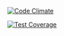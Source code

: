 [![Code Climate](https://codeclimate.com/github/shahenazmonia/blog/badges/gpa.svg)](https://codeclimate.com/github/shahenazmonia/blog)

[![Test Coverage](https://codeclimate.com/github/shahenazmonia/blog/badges/coverage.svg)](https://codeclimate.com/github/shahenazmonia/blog/coverage)
